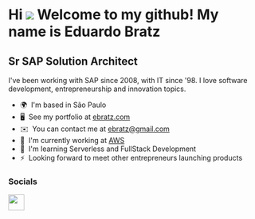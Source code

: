 Hi ![](https://user-images.githubusercontent.com/18350557/176309783-0785949b-9127-417c-8b55-ab5a4333674e.gif) Welcome to my github!
My name is Eduardo Bratz
=====================================================================================================================================

Sr SAP Solution Architect
-------------------------

I've been working with SAP since 2008, with IT since '98. I love software development, entrepreneurship and innovation topics.

* 🌍  I'm based in São Paulo
* 🖥️  See my portfolio at [ebratz.com](http://ebratz.com)
* ✉️  You can contact me at [ebratz@gmail.com](mailto:ebratz@gmail.com)
* 🚀  I'm currently working at [AWS](http://aws.amazon.com) 
* 🧠  I'm learning Serverless and FullStack Development
* ⚡  Looking forward to meet other entrepreneurs launching products



### Socials

<p align="left">  <a href="https://www.linkedin.com/in/ebratz" target="_blank" rel="noreferrer"> <picture> <source media="(prefers-color-scheme: dark)" srcset="https://raw.githubusercontent.com/danielcranney/readme-generator/main/public/icons/socials/linkedin-dark.svg" /> <source media="(prefers-color-scheme: light)" srcset="https://raw.githubusercontent.com/danielcranney/readme-generator/main/public/icons/socials/linkedin.svg" /> <img src="https://raw.githubusercontent.com/danielcranney/readme-generator/main/public/icons/socials/linkedin.svg" width="32" height="32" /> </picture> </a></p>
